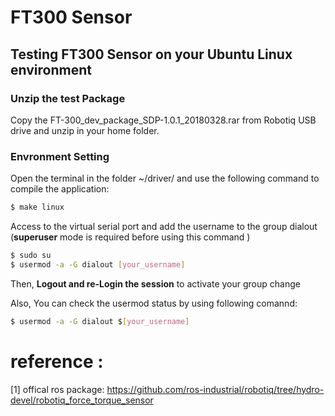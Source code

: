 # FT300 Sensor 

## Testing FT300 Sensor on your Ubuntu Linux environment

### Unzip the test Package

Copy the FT-300_dev_package_SDP-1.0.1_20180328.rar from Robotiq USB drive and unzip in your home folder.

### Envronment Setting

Open the terminal in the folder ~/driver/ and use the following command to compile the application:

```bash
$ make linux
```
Access to the virtual serial port and add the username to the group dialout
(**superuser** mode is required before using this command )

```bash
$ sudo su
$ usermod -a -G dialout [your_username]
```
Then, **Logout and re-Login the session** to activate your group change

Also, You can check the usermod status by using following comannd:

```bash
$ usermod -a -G dialout $[your_username]
```

# reference :
 
 [1] offical ros package: https://github.com/ros-industrial/robotiq/tree/hydro-devel/robotiq_force_torque_sensor
